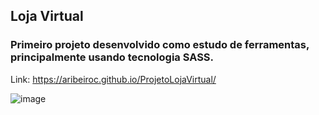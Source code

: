 ## Loja Virtual

### Primeiro projeto desenvolvido como estudo de ferramentas, principalmente usando tecnologia SASS.

Link: https://aribeiroc.github.io/ProjetoLojaVirtual/

![image](https://github.com/ARibeiroC/ProjetoLojaVirtual/assets/49296068/e64766a1-c5e7-4604-b974-de01406c1f8c)
